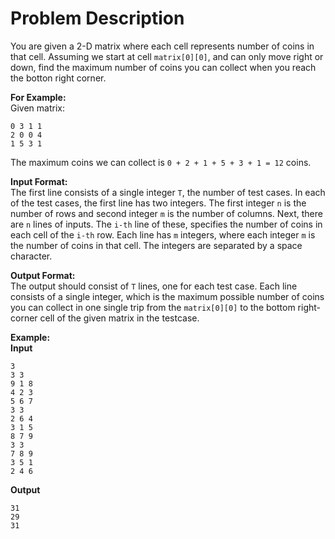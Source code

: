 # Problem Description
You are given a 2-D matrix where each cell represents number of coins in that cell. Assuming we start at cell `matrix[0][0]`, and can only move right or down, find the maximum number of coins you can collect when you reach the botton right corner.

**For Example:**  
Given matrix:
```
0 3 1 1
2 0 0 4
1 5 3 1
```

The maximum coins we can collect is `0 + 2 + 1 + 5 + 3 + 1 = 12` coins.

**Input Format:**  
The first line consists of a single integer `T`, the number of test cases. In each of the test cases, the first line has two integers. The first integer `n` is the number of rows and second integer `m` is the number of columns. Next, there are `n` lines of inputs. The `i-th` line of these, specifies the number of coins in each cell of the `i-th` row. Each line has `m` integers, where each integer `m` is the number of coins in that cell. The integers are separated by a space character.  

**Output Format:**  
The output should consist of `T` lines, one for each test case. Each line consists of a single integer, which is the maximum possible number of coins you can collect in one single trip from the `matrix[0][0]` to the bottom right-corner cell of the given matrix in the testcase.  

**Example:**  
**Input**  
```
3
3 3
9 1 8
4 2 3
5 6 7
3 3
2 6 4
3 1 5
8 7 9
3 3
7 8 9
3 5 1
2 4 6
```
**Output**  
```
31
29
31
```  
